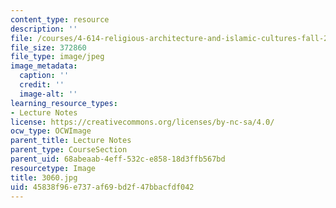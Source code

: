 ```yaml
---
content_type: resource
description: ''
file: /courses/4-614-religious-architecture-and-islamic-cultures-fall-2002/45838f96e737af69bd2f47bbacfdf042_3060.jpg
file_size: 372860
file_type: image/jpeg
image_metadata:
  caption: ''
  credit: ''
  image-alt: ''
learning_resource_types:
- Lecture Notes
license: https://creativecommons.org/licenses/by-nc-sa/4.0/
ocw_type: OCWImage
parent_title: Lecture Notes
parent_type: CourseSection
parent_uid: 68abeaab-4eff-532c-e858-18d3ffb567bd
resourcetype: Image
title: 3060.jpg
uid: 45838f96-e737-af69-bd2f-47bbacfdf042
---
```

